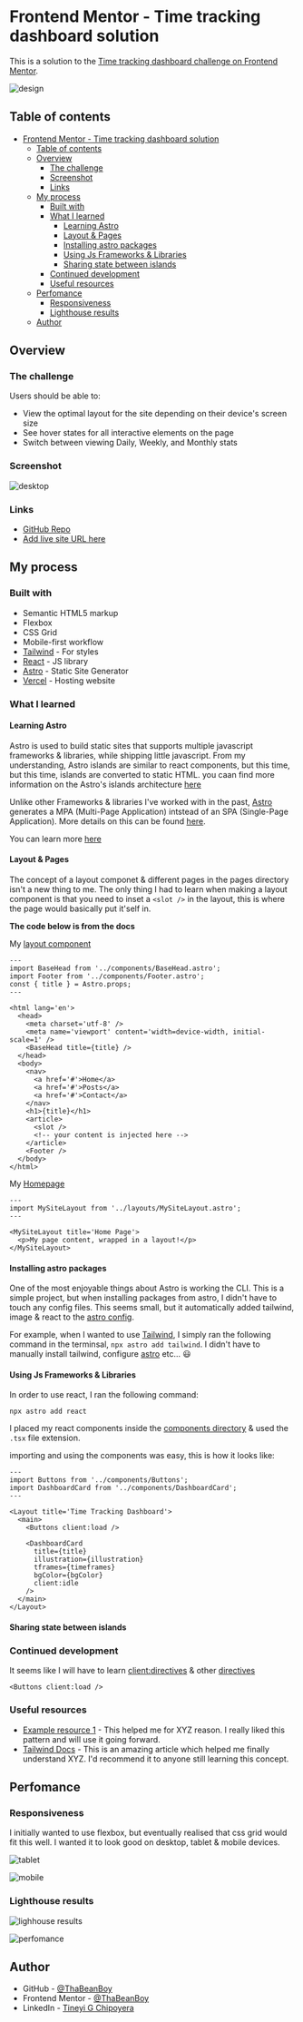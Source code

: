# Frontend Mentor - Time tracking dashboard solution

This is a solution to the [Time tracking dashboard challenge on Frontend Mentor](https://www.frontendmentor.io/challenges/time-tracking-dashboard-UIQ7167Jw).

![design](./design/desktop-preview.jpg)

## Table of contents

- [Frontend Mentor - Time tracking dashboard solution](#frontend-mentor---time-tracking-dashboard-solution)
  - [Table of contents](#table-of-contents)
  - [Overview](#overview)
    - [The challenge](#the-challenge)
    - [Screenshot](#screenshot)
    - [Links](#links)
  - [My process](#my-process)
    - [Built with](#built-with)
    - [What I learned](#what-i-learned)
      - [Learning Astro](#learning-astro)
      - [Layout \& Pages](#layout--pages)
      - [Installing astro packages](#installing-astro-packages)
      - [Using Js Frameworks \& Libraries](#using-js-frameworks--libraries)
      - [Sharing state between islands](#sharing-state-between-islands)
    - [Continued development](#continued-development)
    - [Useful resources](#useful-resources)
  - [Perfomance](#perfomance)
    - [Responsiveness](#responsiveness)
    - [Lighthouse results](#lighthouse-results)
  - [Author](#author)

## Overview

### The challenge

Users should be able to:

- View the optimal layout for the site depending on their device's screen size
- See hover states for all interactive elements on the page
- Switch between viewing Daily, Weekly, and Monthly stats

### Screenshot

![desktop](./screenshots/screenshot.png)

### Links

- [GitHub Repo](https://github.com/ThaBeanBoy/Front-End-Mentor-Time-Tracking-Dashboard)
- [Add live site URL here](https://front-end-mentor-time-tracking-dashboard-ten.vercel.app/)

## My process

### Built with

- Semantic HTML5 markup
- Flexbox
- CSS Grid
- Mobile-first workflow
- [Tailwind](https://styled-components.com/) - For styles
- [React](https://react.dev/) - JS library
- [Astro](https://astro.build/) - Static Site Generator
- [Vercel](https://vercel.com/) - Hosting website

### What I learned

#### Learning Astro

Astro is used to build static sites that supports multiple javascript frameworks & libraries, while shipping little javascript. From my understanding, Astro islands are similar to react components, but this time, but this time, islands are converted to static HTML. you caan find more information on the Astro's islands architecture [here](https://docs.astro.build/en/concepts/islands/)

Unlike other Frameworks & libraries I've worked with in the past, [Astro](https://astro.build/) generates a MPA (Multi-Page Application) intstead of an SPA (Single-Page Application). More details on this can be found [here](https://docs.astro.build/en/concepts/mpa-vs-spa/).

You can learn more [here](https://docs.astro.build/en/getting-started/)

#### Layout & Pages

The concept of a layout componet & different pages in the pages directory isn't a new thing to me. The only thing I had to learn when making a layout component is that you need to inset a `<slot />` in the layout, this is where the page would basically put it'self in.

**The code below is from the docs**

My [layout component](./src/layouts/Layout.astro)

```astro
---
import BaseHead from '../components/BaseHead.astro';
import Footer from '../components/Footer.astro';
const { title } = Astro.props;
---

<html lang='en'>
  <head>
    <meta charset='utf-8' />
    <meta name='viewport' content='width=device-width, initial-scale=1' />
    <BaseHead title={title} />
  </head>
  <body>
    <nav>
      <a href='#'>Home</a>
      <a href='#'>Posts</a>
      <a href='#'>Contact</a>
    </nav>
    <h1>{title}</h1>
    <article>
      <slot />
      <!-- your content is injected here -->
    </article>
    <Footer />
  </body>
</html>
```

My [Homepage](./src/pages/index.astro)

```astro
---
import MySiteLayout from '../layouts/MySiteLayout.astro';
---

<MySiteLayout title='Home Page'>
  <p>My page content, wrapped in a layout!</p>
</MySiteLayout>
```

#### Installing astro packages

One of the most enjoyable things about Astro is working the CLI. This is a simple project, but when installing packages from astro, I didn't have to touch any config files. This seems small, but it automatically added tailwind, image & react to the [astro config](./astro.config.mjs).

For example, when I wanted to use [Tailwind](https://styled-components.com/), I simply ran the following command in the terminsal, `npx astro add tailwind`. I didn't have to manually install tailwind, configure [astro](./astro.config.mjs) etc... 😃

#### Using Js Frameworks & Libraries

In order to use react, I ran the following command:

```terminal
npx astro add react
```

I placed my react components inside the [components directory](./src/components/) & used the `.tsx` file extension.

importing and using the components was easy, this is how it looks like:

```astro
---
import Buttons from '../components/Buttons';
import DashboardCard from '../components/DashboardCard';
---

<Layout title='Time Tracking Dashboard'>
  <main>
    <Buttons client:load />

    <DashboardCard
      title={title}
      illustration={illustration}
      tframes={timeframes}
      bgColor={bgColor}
      client:idle
    />
  </main>
</Layout>
```

#### Sharing state between islands

### Continued development

It seems like I will have to learn [client:directives](https://docs.astro.build/en/reference/directives-reference/#client-directives) & other [directives](https://docs.astro.build/en/reference/directives-reference/)

```astro
<Buttons client:load />
```

### Useful resources

- [Example resource 1](https://www.example.com) - This helped me for XYZ reason. I really liked this pattern and will use it going forward.
- [Tailwind Docs](https://tailwindcss.com/docs/) - This is an amazing article which helped me finally understand XYZ. I'd recommend it to anyone still learning this concept.

## Perfomance

### Responsiveness

I initially wanted to use flexbox, but eventually realised that css grid would fit this well. I wanted it to look good on desktop, tablet & mobile devices.

![tablet](screenshots/screenshot-tablet.png)

![mobile](screenshots/screenshot-mobile.png)

### Lighthouse results

![lighhouse results](./screenshots/lighthouse-results.png)

![perfomance](./screenshots/perfomace.png)

## Author

- GitHub - [@ThaBeanBoy](https://github.com/ThaBeanBoy)
- Frontend Mentor - [@ThaBeanBoy](https://www.frontendmentor.io/profile/ThaBeanBoy)
- LinkedIn - [Tineyi G Chipoyera](https://www.linkedin.com/in/tineyi-g-chipoyera-0948b9193/)
